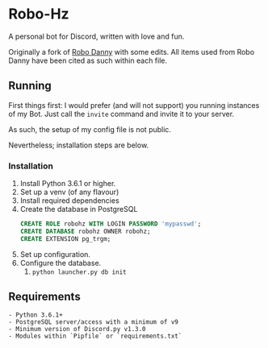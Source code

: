 # Robo-Hz

A personal bot for Discord, written with love and fun.

Originally a fork of [Robo Danny](https://github.com/Rapptz/RoboDanny) with some edits.
All items used from Robo Danny have been cited as such within each file.

## Running

First things first: I would prefer (and will not support) you running instances of my Bot. Just call the `invite` command and invite it to your server.

As such, the setup of my config file is not public.

Nevertheless; installation steps are below.

### Installation
1. Install Python 3.6.1 or higher.
2. Set up a venv (of any flavour)
3. Install required dependencies
4. Create the database in PostgreSQL
   ```sql
   CREATE ROLE robohz WITH LOGIN PASSWORD 'mypasswd';
   CREATE DATABASE robohz OWNER robohz;
   CREATE EXTENSION pg_trgm;
    ```
5. Set up configuration.
6. Configure the database.
   1. `python launcher.py db init`


## Requirements

    - Python 3.6.1+
    - PostgreSQL server/access with a minimum of v9
    - Minimum version of Discord.py v1.3.0
    - Modules within `Pipfile` or `requirements.txt`